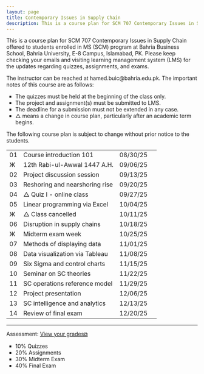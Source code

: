 ```yaml
---
layout: page
title: Contemporary Issues in Supply Chain
description: This is a course plan for SCM 707 Contemporary Issues in Supply Chain.
---
```

This is a course plan for SCM 707 Contemporary Issues in Supply Chain offered to students enrolled in MS (SCM) program at Bahria Business School, Bahria University, E-8 Campus, Islamabad, PK. Please keep checking your emails and visiting learning management system (LMS) for the updates regarding quizzes, assignments, and exams.
<p>The instructor can be reached at hamed.buic@bahria.edu.pk. The important notes of this course are as follows:</p>

<ul style="list-style-type:square;">
  <li>The quizzes must be held at the beginning of the class only.</li>
  <li>The project and assignment(s) must be submitted to LMS.</li>
  <li>The deadline for a submission must not be extended in any case.</li>
  <li>△ means a change in course plan, particularly after an academic term begins.</li>
 </ul>

The following course plan is subject to change without prior notice to the students.

<table>
  <tr>
    <td>01</td>
    <td>Course introduction 101</td>
    <td>08/30/25</td>
  </tr>
  <tr>
    <td>Ж</td>
    <td>12th Rabi-ul-Awwal 1447 A.H.</td>
    <td>09/06/25</td>
    <td></td>
  </tr>
  <tr>
    <td>02</td>
    <td>Project discussion session</td>
    <td>09/13/25</td>
  </tr>
  <tr>
    <td>03</td>
    <td>Reshoring and nearshoring rise</td>
    <td>09/20/25</td>
  </tr>
  <tr>
    <td>04</td>
    <td>△ Quiz I - online class</td>
    <td>09/27/25</td>
    <td></td>
  </tr>
  <tr>
    <td>05</td>
    <td>Linear programming via Excel</td>
    <td>10/04/25</td>
  </tr>
  <tr>
    <td>Ж</td>
    <td>△ Class cancelled</td>
    <td>10/11/25</td>
  </tr>
  <tr>
    <td>06</td>
    <td>Disruption in supply chains</td>
    <td>10/18/25</td>
  </tr>
    <tr>
    <td>Ж</td>
    <td>Midterm exam week</td>
    <td>10/25/25</td>
  </tr>
  <tr>
    <td>07</td>
    <td>Methods of displaying data</td>
    <td>11/01/25</td>
  </tr>
  <tr>
    <td>08</td>
    <td>Data visualization via Tableau</td>
    <td>11/08/25</td>
  </tr>
  <tr>
    <td>09</td>
    <td>Six Sigma and control charts</td>
    <td>11/15/25</td>
  </tr>
  <tr>
    <td>10</td>
    <td>Seminar on SC theories</td>
    <td>11/22/25</td>
  </tr>
  <tr>
    <td>11</td>
    <td>SC operations reference model</td>
    <td>11/29/25</td>
  </tr>
  <tr>
    <td>12</td>
    <td>Project presentation</td>
    <td>12/06/25</td>
  </tr>
  <tr>
    <td>13</td>
    <td>SC intelligence and analytics</td>
    <td>12/13/25</td>
  </tr>
  <tr>
    <td>14</td>
    <td>Review of final exam</td>
    <td>12/20/25</td>
  </tr>
</table>

<hr class="solid">

Assessment: <a href="https://drive.google.com/file/d/1bmAkHtZPQJ4znl8Un24tbM8UiBdQ8yXD" target="_blank" rel="noopener noreferrer">View your grades&#x29c9;</a>
  <ul style="list-style-type:square;">
   <li>10% Quizzes</li>
   <li>20% Assignments</li>
   <li>30% Midterm Exam</li>
   <li>40% Final Exam</li>
  </ul>
